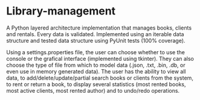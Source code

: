 # Library-management

A Python layered architecture implementation that manages books, clients and rentals. Every data is validated. Implemented using an iterable data structure and tested data structure using PyUnit tests (100% coverage).


Using a settings.properties file, the user can choose whether to use the console or the grafical interface (implemented using tkinter). They can also choose the type of file from which to model data (.json, .txt, .bin, .db, or even use in memory generated data). 
The user has the ability to view all data, to add/delete/update/partial search books or clients from the system, to rent or return a book, to display several statistics (most rented books, most active clients, most rented author) and to undo/redo operations. 
